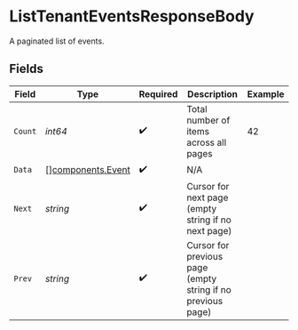 # ListTenantEventsResponseBody

A paginated list of events.


## Fields

| Field                                                       | Type                                                        | Required                                                    | Description                                                 | Example                                                     |
| ----------------------------------------------------------- | ----------------------------------------------------------- | ----------------------------------------------------------- | ----------------------------------------------------------- | ----------------------------------------------------------- |
| `Count`                                                     | *int64*                                                     | :heavy_check_mark:                                          | Total number of items across all pages                      | 42                                                          |
| `Data`                                                      | [][components.Event](../../models/components/event.md)      | :heavy_check_mark:                                          | N/A                                                         |                                                             |
| `Next`                                                      | *string*                                                    | :heavy_check_mark:                                          | Cursor for next page (empty string if no next page)         |                                                             |
| `Prev`                                                      | *string*                                                    | :heavy_check_mark:                                          | Cursor for previous page (empty string if no previous page) |                                                             |